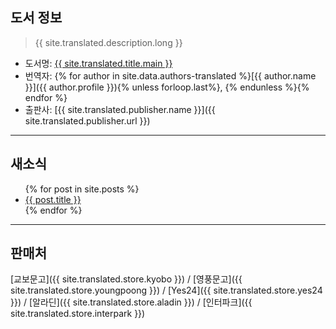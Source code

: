 ## 도서 정보

> {{ site.translated.description.long }}

* 도서명: [{{ site.translated.title.main }}]()
* 번역자: {% for author in site.data.authors-translated %}[{{ author.name }}]({{ author.profile }}){% unless forloop.last%}, {% endunless %}{% endfor %}
* 출판사: [{{ site.translated.publisher.name }}]({{ site.translated.publisher.url }})

***

## 새소식

<ul>
  {% for post in site.posts %}
    <li>
      <a href="{{ post.url }}">{{ post.title }}</a>
    </li>
  {% endfor %}
</ul>

***

## 판매처

[교보문고]({{ site.translated.store.kyobo }}) / [영풍문고]({{ site.translated.store.youngpoong }}) / [Yes24]({{ site.translated.store.yes24 }}) / [알라딘]({{ site.translated.store.aladin }}) / [인터파크]({{ site.translated.store.interpark }})


